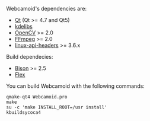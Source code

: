 Webcamoid's dependencies are:

* [Qt](https://qt-project.org/) (Qt >= 4.7 and Qt5)
* [kdelibs](https://projects.kde.org/projects/kde/kdelibs)
* [OpenCV](http://opencv.org/) >= 2.0
* [FFmpeg](http://ffmpeg.org/) >= 2.0
* [linux-api-headers](http://www.gnu.org/software/libc) >= 3.6.x

Build dependecies:

* [Bison](http://www.gnu.org/software/bison/bison.html) >= 2.5
* [Flex](http://flex.sourceforge.net)

You can build Webcamoid with the following commands:

    qmake-qt4 Webcamoid.pro
    make
    su -c 'make INSTALL_ROOT=/usr install'
    kbuildsycoca4
